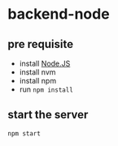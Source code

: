 # backend-node

## pre requisite

- install [Node.JS](https://nodejs.org/en/download/)
- install nvm
- install npm
- run `npm install`

## start the server

`npm start`
